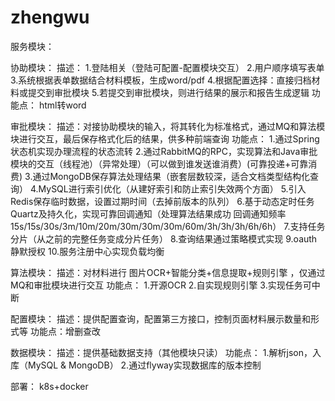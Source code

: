 # zhengwu

服务模块：

协助模块：
描述：
1.登陆相关（登陆可配置-配置模块交互）
2.用户顺序填写表单
3.系统根据表单数据结合材料模板，生成word/pdf
4.根据配置选择：直接归档材料或提交到审批模块
5.若提交到审批模块，则进行结果的展示和报告生成逻辑
功能点：
html转word

审批模块：
描述：对接协助模块的输入，将其转化为标准格式，通过MQ和算法模块进行交互，最后保存格式化后的结果，供多种前端查询
功能点：
1.通过Spring状态机实现办理流程的状态流转
2.通过RabbitMQ的RPC，实现算法和Java审批模块的交互（线程池）（异常处理）（可以做到谁发送谁消费）(可靠投递+可靠消费)
3.通过MongoDB保存算法处理结果（嵌套层数较深，适合文档类型结构化查询）
4.MySQL进行索引优化（从建好索引和防止索引失效两个方面）
5.引入Redis保存临时数据，设置过期时间（去掉前版本的队列）
6.基于动态定时任务Quartz及持久化，实现可靠回调通知（处理算法结果成功 回调通知频率 15s/15s/30s/3m/10m/20m/30m/30m/30m/60m/3h/3h/3h/6h/6h）
7.支持任务分片（从之前的完整任务变成分片任务）
8.查询结果通过策略模式实现
9.oauth静默授权
10.服务注册中心实现负载均衡


算法模块：
描述：对材料进行 图片OCR+智能分类+信息提取+规则引擎 ，仅通过MQ和审批模块进行交互
功能点：
1.开源OCR
2.自实现规则引擎
3.实现任务可中断

配置模块：
描述：提供配置查询，配置第三方接口，控制页面材料展示数量和形式等
功能点：增删查改

数据模块：
描述：提供基础数据支持（其他模块只读）
功能点：
1.解析json，入库（MySQL & MongoDB）
2.通过flyway实现数据库的版本控制

部署：
k8s+docker